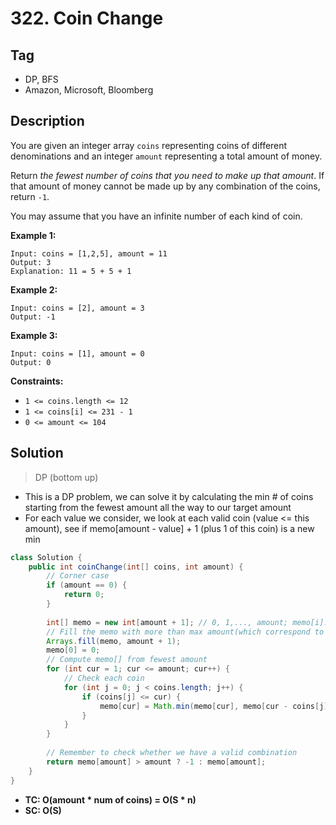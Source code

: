 # 322. Coin Change

## Tag

- DP, BFS
- Amazon, Microsoft, Bloomberg

## Description 

You are given an integer array `coins` representing coins of different denominations and an integer `amount` representing a total amount of money.

Return *the fewest number of coins that you need to make up that amount*. If that amount of money cannot be made up by any combination of the coins, return `-1`.

You may assume that you have an infinite number of each kind of coin.

 

**Example 1:**

```
Input: coins = [1,2,5], amount = 11
Output: 3
Explanation: 11 = 5 + 5 + 1
```

**Example 2:**

```
Input: coins = [2], amount = 3
Output: -1
```

**Example 3:**

```
Input: coins = [1], amount = 0
Output: 0
```

**Constraints:**

- `1 <= coins.length <= 12`
- `1 <= coins[i] <= 231 - 1`
- `0 <= amount <= 104`



## Solution

> DP (bottom up)

- This is a DP problem, we can solve it by calculating the min # of coins starting from the fewest amount all the way to our target amount
- For each value we consider, we look at each valid coin (value <= this amount), see if memo[amount - value] + 1 (plus 1 of this coin) is a new min

```java
class Solution {
    public int coinChange(int[] coins, int amount) {
        // Corner case
        if (amount == 0) {
            return 0;
        }
        
        int[] memo = new int[amount + 1]; // 0, 1,..., amount; memo[i]: min # of coins needed for amount i
        // Fill the memo with more than max amount(which correspond to consists of all 1)
        Arrays.fill(memo, amount + 1); 
        memo[0] = 0;
        // Compute memo[] from fewest amount
        for (int cur = 1; cur <= amount; cur++) {
            // Check each coin
            for (int j = 0; j < coins.length; j++) {
                if (coins[j] <= cur) {
                    memo[cur] = Math.min(memo[cur], memo[cur - coins[j]] + 1);
                }
            }
        }
        
        // Remember to check whether we have a valid combination
        return memo[amount] > amount ? -1 : memo[amount];
    }
}
```

- **TC: O(amount * num of coins) = O(S * n)**
- **SC: O(S)**